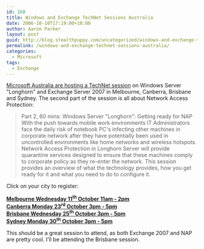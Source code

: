 ```yaml
---
id: 168
title: Windows and Exchange TechNet Sessions Australia
date: 2006-10-10T17:19:00+10:00
author: Aaron Parker
layout: post
guid: http://blog.stealthpuppy.com/uncategorized/windows-and-exchange-technet-sessions-australia
permalink: /windows-and-exchange-technet-sessions-australia/
categories:
  - Microsoft
tags:
  - Exchange
---
```

[Microsoft Australia are hosting a TechNet session](http://blogs.technet.com/itproaustralia/archive/2006/10/10/Windows-Server-_2200_Longhorn_2200_-and-Exchange-Server-2007-upcoming-TechNet-sessions.aspx) on Windows Server "Longhorn" and Exchange Server 2007 in Melbourne, Canberra, Brisbane and Sydney. The second part of the session is all about Network Access Protection:

> Part 2, 60 mins: Windows Server "Longhorn": Getting ready for NAP  
> With the push towards mobile work environments IT Administrators face the daily risk of notebook PC's infecting other machines in corporate network after they have potentially been used in uncontrolled environments like home networks and wireless hotspots. Network Access Protection in Longhorn Server will provide quarantine services designed to ensure that these machines comply to corporate policy as they re-enter the network. This session provides an overview of what the technology provides, how you get ready for it and what you need to do to configure it.

Click on your city to register:

[**Melbourne Wednesday 11<sup>th</sup> October 11am - 2pm**](http://msevents.microsoft.com/CUI/EventDetail.aspx?EventID=1032310574&Culture=en-AU)  
**[Canberra Monday 23<sup>rd</sup> October 3pm - 5pm](http://msevents.microsoft.com/CUI/EventDetail.aspx?EventID=1032310561&Culture=en-AU)**  
**[Brisbane Wednesday 25<sup>th</sup> October 3pm - 5pm](http://msevents.microsoft.com/CUI/EventDetail.aspx?EventID=1032310571&Culture=en-AU)**  
**[Sydney Monday 30<sup>th</sup> October 3pm - 5pm](http://msevents.microsoft.com/CUI/EventDetail.aspx?EventID=1032310573&Culture=en-AU)**

This should be a great session to attend, as both Exchange 2007 and NAP are pretty cool. I'll be attending the Brisbane session.
